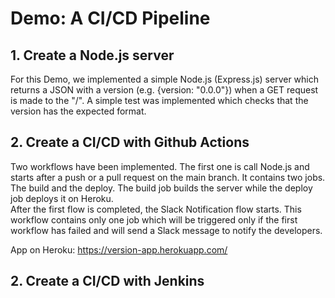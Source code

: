 # Demo: A CI/CD Pipeline

## 1. Create a Node.js server
For this Demo, we implemented a simple Node.js (Express.js) server which returns a JSON with a version (e.g. {version: "0.0.0"}) when a GET request is made to the "/".
A simple test was implemented which checks that the version has the expected format.

## 2. Create a CI/CD with Github Actions
Two workflows have been implemented.
The first one is call Node.js and starts after a push or a pull request on the main branch. It contains two jobs. The build and the deploy. The build job builds the server while the deploy job deploys it on Heroku.  
After the first flow is completed, the Slack Notification flow starts. This workflow contains only one job which will be triggered only if the first workflow has failed and will send a Slack message to notify the developers.

App on Heroku: https://version-app.herokuapp.com/

## 2. Create a CI/CD with Jenkins
